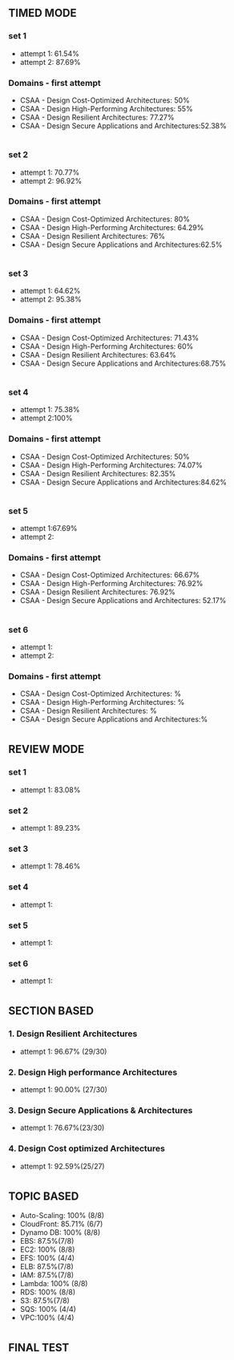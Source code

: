 ## TIMED MODE

### set 1

- attempt 1: 61.54%
- attempt 2: 87.69%

### Domains - first attempt

- CSAA - Design Cost-Optimized Architectures: 50%
- CSAA - Design High-Performing Architectures: 55%
- CSAA - Design Resilient Architectures: 77.27%
- CSAA - Design Secure Applications and Architectures:52.38%

#

### set 2

- attempt 1: 70.77%
- attempt 2: 96.92%

### Domains - first attempt

- CSAA - Design Cost-Optimized Architectures: 80%
- CSAA - Design High-Performing Architectures: 64.29%
- CSAA - Design Resilient Architectures: 76%
- CSAA - Design Secure Applications and Architectures:62.5%

#

### set 3

- attempt 1: 64.62%
- attempt 2: 95.38%

### Domains - first attempt

- CSAA - Design Cost-Optimized Architectures: 71.43%
- CSAA - Design High-Performing Architectures: 60%
- CSAA - Design Resilient Architectures: 63.64%
- CSAA - Design Secure Applications and Architectures:68.75%

#

### set 4

- attempt 1: 75.38%
- attempt 2:100%

### Domains - first attempt

- CSAA - Design Cost-Optimized Architectures: 50%
- CSAA - Design High-Performing Architectures: 74.07%
- CSAA - Design Resilient Architectures: 82.35%
- CSAA - Design Secure Applications and Architectures:84.62%

#

### set 5

- attempt 1:67.69%
- attempt 2:

### Domains - first attempt

- CSAA - Design Cost-Optimized Architectures: 66.67%
- CSAA - Design High-Performing Architectures: 76.92%
- CSAA - Design Resilient Architectures: 76.92%
- CSAA - Design Secure Applications and Architectures: 52.17%

#

### set 6

- attempt 1:
- attempt 2:

### Domains - first attempt

- CSAA - Design Cost-Optimized Architectures: %
- CSAA - Design High-Performing Architectures: %
- CSAA - Design Resilient Architectures: %
- CSAA - Design Secure Applications and Architectures:%

#

## REVIEW MODE

### set 1

- attempt 1: 83.08%

### set 2

- attempt 1: 89.23%

### set 3

- attempt 1: 78.46%

### set 4

- attempt 1:

### set 5

- attempt 1:

### set 6

- attempt 1:

#

## SECTION BASED

### 1. Design Resilient Architectures

- attempt 1: 96.67% (29/30)

### 2. Design High performance Architectures

- attempt 1: 90.00% (27/30)

### 3. Design Secure Applications & Architectures

- attempt 1: 76.67%(23/30)

### 4. Design Cost optimized Architectures

- attempt 1: 92.59%(25/27)

#

## TOPIC BASED

- Auto-Scaling: 100% (8/8)
- CloudFront: 85.71% (6/7)
- Dynamo DB: 100% (8/8)
- EBS: 87.5%(7/8)
- EC2: 100% (8/8)
- EFS: 100% (4/4)
- ELB: 87.5%(7/8)
- IAM: 87.5%(7/8)
- Lambda: 100% (8/8)
- RDS: 100% (8/8)
- S3: 87.5%(7/8)
- SQS: 100% (4/4)
- VPC:100% (4/4)

#

## FINAL TEST
